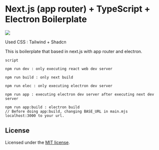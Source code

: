 # Next.js (app router) + TypeScript + Electron Boilerplate

<img src="https://github.com/andongmin94/electron-boilerplate/assets/110483588/078e0c84-0420-4faa-b222-161ebc836344">

Used CSS : Tailwind + Shadcn

This is boilerplate that based in next.js with app router and electron.

```
script

npm run dev : only executing react web dev server

npm run build : only next build

npm run elec : only executing electron dev server

npm run app : executing electron dev server after executing next dev server

npm run app:build : electron build
// Before doing app:build, changing BASE_URL in main.mjs localhost:3000 to your url.
```

## License

Licensed under the [MIT license](https://github.com/andongmin94/electron-boilerplate/blob/next-app/LICENCE.md).
